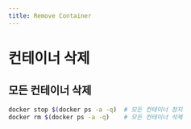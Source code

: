 ```yaml
---
title: Remove Container
---
```


# 컨테이너 삭제

## 모든 컨테이너 삭제

```bash
docker stop $(docker ps -a -q)  # 모든 컨테이너 정지
docker rm $(docker ps -a -q)    # 모든 컨테이너 삭제
```